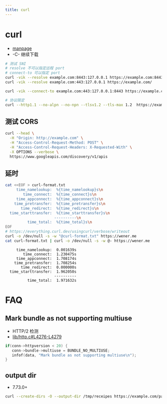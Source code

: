 ```yaml
---
title: curl
---
```


# curl

- [manpage](https://curl.se/docs/manpage.html)
- -C- 继续下载

```bash
# 测试 SNI
# resolve 不可以指定远程 port
# connect-to 可以指定 port
curl -vik --resolve example.com:8443:127.0.0.1 https://example.com:8443/
curl -vik --resolve example.com:443:127.0.0.1 https://example.com/

curl -vik --connect-to example.com:443:127.0.0.1:8443 https://example.com/

# 协议限定
curl --http1.1 --no-alpn --no-npn --tlsv1.2 --tls-max 1.2  https://example.com/
```

## 测试 CORS

```bash
curl --head \
  -H "Origin: http://example.com" \
  -H "Access-Control-Request-Method: POST" \
  -H "Access-Control-Request-Headers: X-Requested-With" \
  -X OPTIONS --verbose \
  https://www.googleapis.com/discovery/v1/apis
```

## 延时

```bash
cat <<EOF > curl-format.txt
     time_namelookup:  %{time_namelookup}s\n
        time_connect:  %{time_connect}s\n
     time_appconnect:  %{time_appconnect}s\n
    time_pretransfer:  %{time_pretransfer}s\n
       time_redirect:  %{time_redirect}s\n
  time_starttransfer:  %{time_starttransfer}s\n
                      ----------\n
          time_total:  %{time_total}s\n
EOF
# https://everything.curl.dev/usingcurl/verbose/writeout
curl -o /dev/null -s -w "@curl-format.txt" https://wener.me
cat curl-format.txt | curl -o /dev/null -s -w @- https://wener.me
```

```
     time_namelookup:  0.001639s
        time_connect:  1.230475s
     time_appconnect:  1.708174s
    time_pretransfer:  1.708254s
       time_redirect:  0.000000s
  time_starttransfer:  1.962050s
                      ----------
          time_total:  1.971632s
```

# FAQ

## Mark bundle as not supporting multiuse

- HTTP/2 检测
- [lib/http.c#L4276-L4279](https://github.com/curl/curl/blob/da973165965962a435a23ade336d9a17daf044ef/lib/http.c#L4276-L4279)

```c
if(conn->httpversion < 20) {
   conn->bundle->multiuse = BUNDLE_NO_MULTIUSE;
   infof(data, "Mark bundle as not supporting multiuse\n");
}
```

## output dir

- 7.73.0+

```bash
curl --create-dirs -O --output-dir /tmp/receipes https://example.com/pancakes.jpg
```

